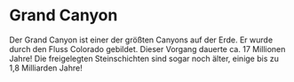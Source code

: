 # Grand Canyon

Der Grand Canyon ist einer der größten Canyons auf der Erde. Er wurde durch den
Fluss Colorado gebildet. Dieser Vorgang dauerte ca. 17 Millionen Jahre! Die
freigelegten Steinschichten sind sogar noch älter, einige bis zu 1,8 Milliarden
Jahre!
